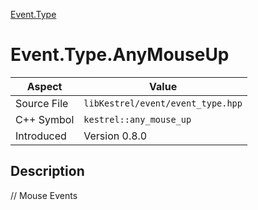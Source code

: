 [Event.Type](index)
# Event.Type.AnyMouseUp
| Aspect | Value |
| --- | --- |
| Source File | `libKestrel/event/event_type.hpp` |
| C++ Symbol | `kestrel::any_mouse_up` |
| Introduced | Version 0.8.0 |
## Description
// Mouse Events
